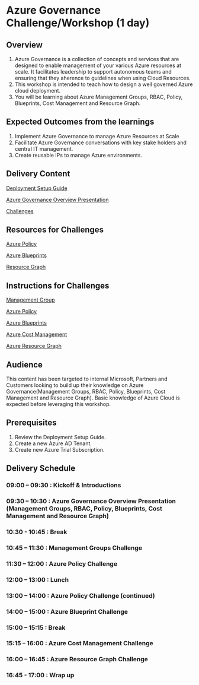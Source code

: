 # Azure Governance Challenge/Workshop (1 day)

## Overview

1. Azure Governance is a collection of concepts and services that are designed to enable management of your various Azure resources at scale. It facilitates leadership to support autonomous teams and ensuring that they aherence to guidelines when using Cloud Resources.
2. This workshop is intended to teach how to design a well governed Azure cloud deployment.
3. You will be learning about Azure Management Groups, RBAC, Policy, Blueprints, Cost Management and Resource Graph.

## Expected Outcomes from the learnings

1. Implement Azure Governance to manage Azure Resources at Scale
2. Facilitate Azure Governance conversations with key stake holders and central IT management.
3. Create reusable IPs to manage Azure environments.

## Delivery Content

[Deployment Setup Guide](https://github.com/faridabharmal/AzureGovernance/blob/master/Challenge%200%20-%20Deployment%20Setup%20Guide.docx?raw=true)

[Azure Governance Overview Presentation](https://github.com/faridabharmal/AzureGovernance/blob/master/Azure%20Governance%20Presentation.pptx?raw=true)

[Challenges](https://github.com/faridabharmal/AzureGovernance/blob/master/Azure%20Governance%20Hack.docx?raw=true)

## Resources for Challenges

[Azure Policy](https://raw.githubusercontent.com/TheModin/AzureGovernance/master/policy_DenyGSeriesVMs.json)

[Azure Blueprints](https://raw.githubusercontent.com/TheModin/AzureGovernance/master/template_StorageAccount.json)  

[Resource Graph](https://docs.microsoft.com/en-us/azure/governance/resource-graph/samples/starter)  

## Instructions for Challenges

[Management Group](https://github.com/faridabharmal/AzureGovernance/blob/master/Challenge%201%20-%20Management%20Group.docx?raw=true)

[Azure Policy](https://github.com/faridabharmal/AzureGovernance/blob/master/Challenge%202%20-%20Policies.docx?raw=true)

[Azure Blueprints](https://github.com/faridabharmal/AzureGovernance/blob/master/Challenge%203%20-%20Blueprints.docx?raw=true)

[Azure Cost Management](https://github.com/faridabharmal/AzureGovernance/blob/master/Challenge%205%20-%20Azure%20Cost%20Management.docx?raw=true)

[Azure Resource Graph](https://github.com/faridabharmal/AzureGovernance/blob/master/Challenge%204%20-%20ResourceGraph.docx?raw=true)

## Audience

This content has been targeted to internal Microsoft, Partners and Customers looking to build up their knowledge on Azure Governance(Management Groups, RBAC, Policy, Blueprints, Cost Management and Resource Graph). Basic knowledge of Azure Cloud is expected before leveraging this workshop.

## Prerequisites

1. Review the Deployment Setup Guide.
2. Create a new Azure AD Tenant.
3. Create new Azure Trial Subscription.

## Delivery Schedule

### 09:00 – 09:30 : Kickoff & Introductions

### 09:30 – 10:30 : Azure Governance Overview Presentation (Management Groups, RBAC, Policy, Blueprints, Cost Management and Resource Graph)

### 10:30 - 10:45 : Break

### 10:45 – 11:30 : Management Groups Challenge

### 11:30 – 12:00 : Azure Policy Challenge

### 12:00 – 13:00 : Lunch

### 13:00 – 14:00 : Azure Policy Challenge (continued)

### 14:00 – 15:00 : Azure Blueprint Challenge

### 15:00 – 15:15 : Break

### 15:15 – 16:00 : Azure Cost Management Challenge

### 16:00 – 16:45 : Azure Resource Graph Challenge

### 16:45 - 17:00 : Wrap up
